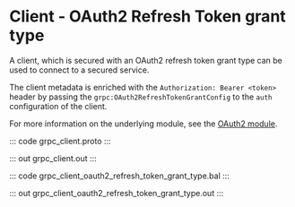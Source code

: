 # Client - OAuth2 Refresh Token grant type

A client, which is secured with an OAuth2 refresh token grant type can be
used to connect to a secured service.

The client metadata is enriched with the `Authorization: Bearer <token>`
header by passing the `grpc:OAuth2RefreshTokenGrantConfig` to the `auth`
configuration of the client.

For more information on the underlying module,
see the [OAuth2 module](https://lib.ballerina.io/ballerina/oauth2/latest/).

::: code grpc_client.proto :::

::: out grpc_client.out :::

::: code grpc_client_oauth2_refresh_token_grant_type.bal :::

::: out grpc_client_oauth2_refresh_token_grant_type.out :::